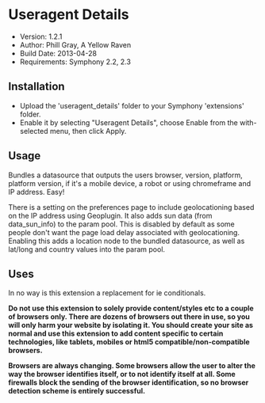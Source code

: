 # Useragent Details

- Version: 1.2.1
- Author: Phill Gray, A Yellow Raven
- Build Date: 2013-04-28
- Requirements: Symphony 2.2, 2.3

## Installation

- Upload the 'useragent_details' folder to your Symphony 'extensions' folder.
- Enable it by selecting "Useragent Details", choose Enable from the with-selected menu, then click Apply.

## Usage

Bundles a datasource that outputs the users browser, version, platform, platform version, if it's a mobile device, a robot or using chromeframe and IP address. Easy!

There is a setting on the preferences page to include geolocationing based on the IP address using Geoplugin. It also adds sun data (from data_sun_info) to the param pool. This is disabled by default as some people don't want the page load delay associated with geolocationing. Enabling this adds a location node to the bundled datasource, as well as lat/long and country values into the param pool.

## Uses

In no way is this extension a replacement for ie conditionals.

**Do not use this extension to solely provide content/styles etc to a couple of browsers only. There are dozens of browsers out there in use, so you will only harm your website by isolating it. You should create your site as normal and use this extension to add content specific to certain technologies, like tablets, mobiles or html5 compatible/non-compatible browsers.**

**Browsers are always changing. Some browsers allow the user to alter the way the browser identifies itself, or to not identify itself at all. Some firewalls block the sending of the browser identification, so no browser detection scheme is entirely successful.**